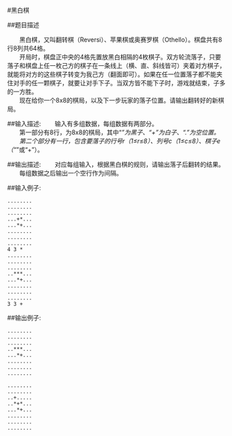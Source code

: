 #黑白棋

##题目描述

　　黑白棋，又叫翻转棋（Reversi）、苹果棋或奥赛罗棋（Othello）。棋盘共有8行8列共64格。<br>
　　开局时，棋盘正中央的4格先置放黑白相隔的4枚棋子。双方轮流落子，只要落子和棋盘上任一枚己方的棋子在一条线上（横、直、斜线皆可）夹着对方棋子，就能将对方的这些棋子转变为我己方（翻面即可）。如果在任一位置落子都不能夹住对手的任一颗棋子，就要让对手下子。当双方皆不能下子时，游戏就结束，子多的一方胜。<br>
　　现在给你一个8x8的棋局，以及下一步玩家的落子位置。请输出翻转好的新棋局。

##输入描述:
　　输入有多组数据，每组数据有两部分。<br>
　　第一部分有8行，为8x8的棋局，其中“*”为黑子、“+”为白子、“.”为空位置。<br>
　　第二个部分有一行，包含要落子的行号r（1≤r≤8）、列号c（1≤c≤8）、棋子e（“*”或“+”）。


##输出描述:
　　对应每组输入，根据黑白棋的规则，请输出落子后翻转的结果。<br>
　　每组数据之后输出一个空行作为间隔。

##输入例子:
```
........
........
........
...+*...
...*+...
........
........
........
4 3 *
........
........
........
..***...
...*+...
........
........
........
3 3 +
```

##输出例子:
```
........
........
........
..***...
...*+...
........
........
........

........
........
..+.....
..*+*...
...*+...
........
........
........
```